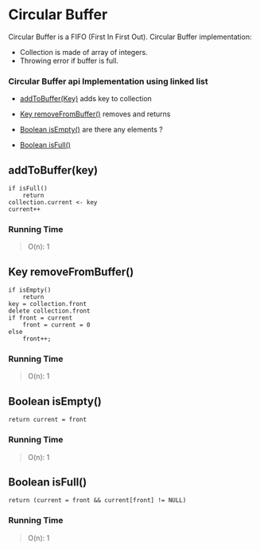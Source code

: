 # Circular Buffer

Circular Buffer is a FIFO (First In First Out).
Circular Buffer implementation:
* Collection is made of array of integers.
* Throwing error if buffer is full.

### Circular Buffer api Implementation using linked list  

- [addToBuffer(Key)](#enqueuekey)
adds key to collection 

- [Key removeFromBuffer()](#key-dequeue)
removes and returns 

- [Boolean isEmpty()](#boolean-empty)
are there any elements ?

- [Boolean isFull()](#boolean-isfull)


## addToBuffer(key)
```
if isFull()
	return
collection.current <- key
current++
```

### Running Time

> O(n): 1


## Key removeFromBuffer()
```
if isEmpty()
	return
key = collection.front
delete collection.front
if front = current
	front = current = 0
else
	front++;
```

### Running Time
> O(n): 1


## Boolean isEmpty()
```
return current = front
```

### Running Time
> O(n): 1
   

## Boolean isFull()
```
return (current = front && current[front] != NULL)
```

### Running Time
> O(n): 1
